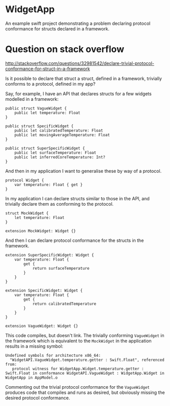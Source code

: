 # WidgetApp
An example swift project demonstrating a problem declaring protocol conformance for structs declared in a framework. 

# Question on stack overflow

http://stackoverflow.com/questions/32981542/declare-trivial-protocol-conformance-for-struct-in-a-framework

Is it possible to declare that struct a struct, defined in a framework, trivially conforms to a protocol, defined in my app?

Say, for example, I have an API that declares structs for a few widgets modelled in a framework:

    public struct VagueWidget {
        public let temperature: Float
    }

    public struct SpecificWidget {
        public let calibratedTemperature: Float
        public let movingAverageTemperature: Float
    }

    public struct SuperSpecificWidget {
        public let surfaceTemperature: Float
        public let inferredCoreTemperature: Int?
    }

And then in my application I want to generalise these by way of a protocol. 

    protocol Widget {
        var temperature: Float { get }
    }

In my application I can declare structs similar to those in the API, and trivially declare them as conforming to the protocol.


    struct MockWidget {
        let temperature: Float
    }

    extension MockWidget: Widget {}

And then I can declare protocol conformance for the structs in the framework.

    extension SuperSpecificWidget: Widget {
        var temperature: Float {
            get {
                return surfaceTemperature
            }
        }
    }

    extension SpecificWidget: Widget {
        var temperature: Float {
            get {
                return calibratedTemperature
            }
        }
    }

    extension VagueWidget: Widget {}

This code compiles, but doesn't link. The trivially conforming `VagueWidget` in the framework which is equivalent to the `MockWidget` in the application results in a missing symbol:

    Undefined symbols for architecture x86_64:
      "WidgetAPI.VagueWidget.temperature.getter : Swift.Float", referenced from:
       protocol witness for WidgetApp.Widget.temperature.getter : Swift.Float in conformance WidgetAPI.VagueWidget : WidgetApp.Widget in WidgetApp in AppModel.o

Commenting out the trivial protocol conformance for the `VagueWidget` produces code that compiles and runs as desired, but obviously missing the desired protocol conformance.
